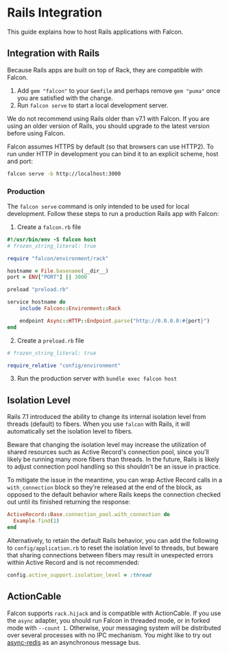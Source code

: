 # Rails Integration

This guide explains how to host Rails applications with Falcon.

## Integration with Rails

Because Rails apps are built on top of Rack, they are compatible with Falcon.

1. Add `gem "falcon"` to your `Gemfile` and perhaps remove `gem "puma"` once you are satisfied with the change.
2. Run `falcon serve` to start a local development server.

We do not recommend using Rails older than v7.1 with Falcon. If you are using an older version of Rails, you should upgrade to the latest version before using Falcon.

Falcon assumes HTTPS by default (so that browsers can use HTTP2). To run under HTTP in development you can bind it to an explicit scheme, host and port:

~~~ bash
falcon serve -b http://localhost:3000
~~~

### Production

The `falcon serve` command is only intended to be used for local development. Follow these steps to run a production Rails app with Falcon:

1. Create a `falcon.rb` file

~~~ rb
#!/usr/bin/env -S falcon host
# frozen_string_literal: true

require "falcon/environment/rack"

hostname = File.basename(__dir__)
port = ENV["PORT"] || 3000

preload "preload.rb"

service hostname do
	include Falcon::Environment::Rack

	endpoint Async::HTTP::Endpoint.parse("http://0.0.0.0:#{port}")
end
~~~

2. Create a `preload.rb` file

~~~ rb
# frozen_string_literal: true

require_relative "config/environment"
~~~

3. Run the production server with `bundle exec falcon host`


## Isolation Level

Rails 7.1 introduced the ability to change its internal isolation level from threads (default) to fibers. When you use `falcon` with Rails, it will automatically set the isolation level to fibers.

Beware that changing the isolation level may increase the utilization of shared resources such as Active Record's connection pool, since you'll likely be running many more fibers than threads. In the future, Rails is likely to adjust connection pool handling so this shouldn't be an issue in practice.

To mitigate the issue in the meantime, you can wrap Active Record calls in a `with_connection` block so they're released at the end of the block, as opposed to the default behavior where Rails keeps the connection checked out until its finished returning the response:

~~~ ruby
ActiveRecord::Base.connection_pool.with_connection do
  Example.find(1)
end
~~~

Alternatively, to retain the default Rails behavior, you can add the following to `config/application.rb` to reset the isolation level to threads, but beware that sharing connections between fibers may result in unexpected errors within Active Record and is not recommended:

~~~ ruby
config.active_support.isolation_level = :thread
~~~

## ActionCable

Falcon supports `rack.hijack` and is compatible with ActionCable. If you use the `async` adapter, you should run Falcon in threaded mode, or in forked mode with `--count 1`. Otherwise, your messaging system will be distributed over several processes with no IPC mechanism. You might like to try out [async-redis](https://github.com/socketry/async-redis) as an asynchronous message bus.
